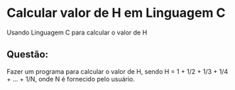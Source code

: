 # Calcular valor de H em Linguagem C

Usando Linguagem C para calcular o valor de H


## Questão:

Fazer um programa para calcular o valor de H, sendo H = 1 + 1/2 + 1/3 + 1/4 + ... + 1/N, onde N é fornecido pelo usuário.
